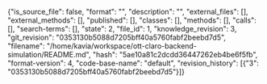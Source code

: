 {"is_source_file": false, "format": "", "description": "", "external_files": [], "external_methods": [], "published": [], "classes": [], "methods": [], "calls": [], "search-terms": [], "state": 2, "file_id": 1, "knowledge_revision": 3, "git_revision": "0353130b5088d7205bff40a5760fabf2beebd7d5", "filename": "/home/kavia/workspace/ott-claro-backend-simulation/README.md", "hash": "5ae10a81c2dcdd36447262eb4be6f5fb", "format-version": 4, "code-base-name": "default", "revision_history": [{"3": "0353130b5088d7205bff40a5760fabf2beebd7d5"}]}